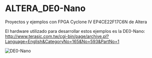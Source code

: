 # ALTERA_DE0-Nano
Proyectos y ejemplos con FPGA Cyclone IV EP4CE22F17C6N de Altera 

El hardware utilizado para desarrollar estos ejemplos es la DE0-Nano:
http://www.terasic.com.tw/cgi-bin/page/archive.pl?Language=English&CategoryNo=165&No=593&PartNo=1

![DE0-Nano](http://www.embeddedant.org/bloq/wp-content/uploads/2015/06/DE0-Nano.jpg "DE0-Nano")
